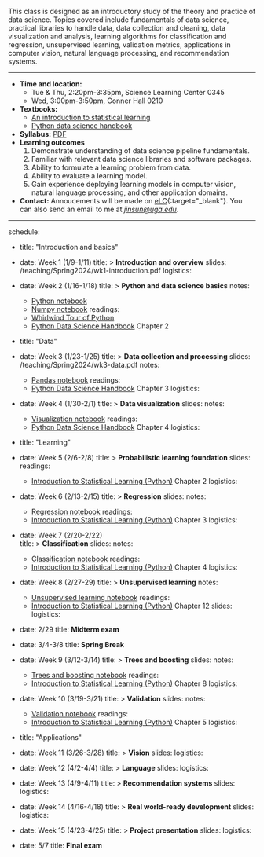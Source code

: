 This class is designed as an introductory study of the theory and practice of data science. Topics covered include fundamentals of data science, practical libraries to handle data, data collection and cleaning, data visualization and analysis, learning algorithms for classification and regression, unsupervised learning, validation metrics, applications in computer vision, natural language processing, and recommendation systems. 

***

- **Time and location:** 
    * Tue & Thu, 2:20pm-3:35pm, Science Learning Center 0345
    * Wed, 3:00pm-3:50pm, Conner Hall 0210
- **Textbooks:** 
    * [An introduction to statistical learning](https://www.statlearning.com/)
    * [Python data science handbook](https://jakevdp.github.io/PythonDataScienceHandbook/)
- **Syllabus:**
    [PDF](2024Spring-CSCI3360-syllabus.pdf)
- **Learning outcomes**
    1.	Demonstrate understanding of data science pipeline fundamentals.
    2.	Familiar with relevant data science libraries and software packages.
    3.	Ability to formulate a learning problem from data.
    4.	Ability to evaluate a learning model.
    5.	Gain experience deploying learning models in computer vision, natural language processing, and other application domains.
- **Contact:** Annoucements will be made on [eLC](https://uga.view.usg.edu/d2l/home){:target="\_blank"}. You can also send an email to me at *jinsun@uga.edu*.

***

schedule:
- title: "Introduction and basics"

- date: Week 1 (1/9-1/11)
  title: >
    <strong>Introduction and overview</strong>
  slides: /teaching/Spring2024/wk1-introduction.pdf
  logistics:

- date: Week 2 (1/16-1/18)
  title: >
    <strong>Python and data science basics</strong>
  notes: 
  - <a href="https://colab.research.google.com/drive/1D6vGZyY8vi8uiQo0mKrrJ_c9OO3JyoZw?usp=drive_link" target="_blank">Python notebook</a>
  - <a href="https://colab.research.google.com/drive/1jViRVw2ZGpQSuIkHXzQbluED4IXU6UGq?usp=sharing" target="_blank">Numpy notebook</a>
  readings:
  - <a href="https://github.com/jakevdp/WhirlwindTourOfPython" target="_blank">Whirlwind Tour of Python</a>
  - <a href="https://jakevdp.github.io/PythonDataScienceHandbook/" target="_blank">Python Data Science Handbook</a> Chapter 2

- title: "Data"

- date: Week 3 (1/23-1/25)
  title: >
    <strong>Data collection and processing</strong>
  slides: /teaching/Spring2024/wk3-data.pdf
  notes:
  - <a href="https://colab.research.google.com/drive/1L7yjIFiaeE--8IvFHZBQWnAQuFEi8Xk2?usp=sharing" target="_blank">Pandas notebook</a>
  readings:
  - <a href="https://jakevdp.github.io/PythonDataScienceHandbook/" target="_blank">Python Data Science Handbook</a> Chapter 3
  logistics:


- date: Week 4 (1/30-2/1)
  title: >
    <strong>Data visualization</strong>
  slides: 
  notes:
  - <a href="https://colab.research.google.com/drive/1host7oQRq4v21f5Y6NrJmNTg8ZMS4BJy?usp=drive_link" target="_blank">Visualization notebook</a>
  readings:
  - <a href="https://jakevdp.github.io/PythonDataScienceHandbook/" target="_blank">Python Data Science Handbook</a> Chapter 4
  logistics:


- title: "Learning"

- date: Week 5 (2/6-2/8)
  title: >
    <strong>Probabilistic learning foundation</strong>
  slides: 
  readings:
  - <a href="https://www.statlearning.com/" target="_blank">Introduction to Statistical Learning (Python)</a> Chapter 2
  logistics:

- date: Week 6 (2/13-2/15)
  title: >
    <strong>Regression</strong>
  slides: 
  notes:
  - <a href="https://colab.research.google.com/drive/1PH2UyTMMiZdk8ljx3SrRUqakjmdhr3qa?usp=sharing" target="_blank">Regression notebook</a>
  readings:
  - <a href="https://www.statlearning.com/" target="_blank">Introduction to Statistical Learning (Python)</a> Chapter 3
  logistics:


- date: Week 7 (2/20-2/22)  
  title: >
    <strong>Classification</strong>
  slides: 
  notes:
  - <a href="https://colab.research.google.com/drive/1kzMO8kLcG2toejixzURrA9VZusJUP662?usp=sharing" target="_blank">Classification notebook</a>
  readings:
  - <a href="https://www.statlearning.com/" target="_blank">Introduction to Statistical Learning (Python)</a> Chapter 4
  logistics:

- date: Week 8 (2/27-29)
  title: >
    <strong>Unsupervised learning</strong>
  notes:
  - <a href="https://colab.research.google.com/drive/1KR2rgspqbHtsFSx9MCeoEtVNsqdkr4ca?usp=sharing" target="_blank">Unsupervised learning notebook</a>
  readings:
  - <a href="https://www.statlearning.com/" target="_blank">Introduction to Statistical Learning (Python)</a> Chapter 12
  slides: 
  logistics:

- date: 2/29
  title: <strong>Midterm exam</strong>

- date: 3/4-3/8
  title: <strong>Spring Break</strong>

- date: Week 9 (3/12-3/14)
  title: >
    <strong>Trees and boosting</strong>
  slides: 
  notes:
  - <a href="https://colab.research.google.com/drive/1duJQGhJpJrKiSpZY6PcjRDujEo-riAMA?usp=sharing" target="_blank">Trees and boosting notebook</a>
  readings: 
  - <a href="https://www.statlearning.com/" target="_blank">Introduction to Statistical Learning (Python)</a> Chapter 8
  logistics:

- date: Week 10 (3/19-3/21)
  title: >
    <strong>Validation</strong>
  slides: 
  notes:
  - <a href="https://colab.research.google.com/drive/1T8tD_1OwDMqS2dsR22sXDa9TC4xFtiPG?usp=sharing" target="_blank">Validation notebook</a>
  readings: 
  - <a href="https://www.statlearning.com/" target="_blank">Introduction to Statistical Learning (Python)</a> Chapter 5
  logistics:

- title: "Applications"

- date: Week 11 (3/26-3/28)
  title: >
    <strong>Vision</strong>
  slides: 
  logistics:

- date: Week 12 (4/2-4/4)
  title: >
    <strong>Language</strong>
  slides: 
  logistics:


- date: Week 13 (4/9-4/11)
  title: >
    <strong>Recommendation systems</strong>
  slides: 
  logistics:

- date: Week 14 (4/16-4/18)
  title: >
    <strong>Real world-ready development</strong>
  slides: 
  logistics:


- date: Week 15 (4/23-4/25)
  title: >
    <strong>Project presentation</strong>
  slides: 
  logistics:

- date: 5/7
  title: <strong>Final exam</strong>